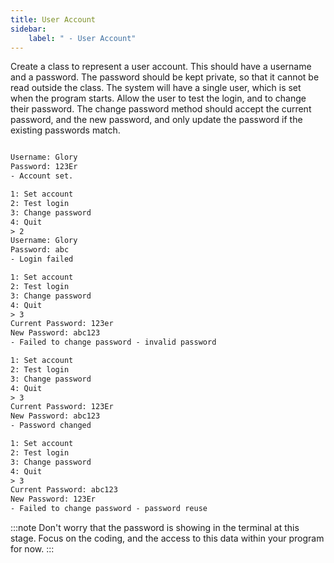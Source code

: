 ```yaml
---
title: User Account
sidebar:
    label: " - User Account"
---
```


Create a class to represent a user account. This should have a username and a password. The password should be kept private, so that it cannot be read outside the class. The system will have a single user, which is set when the program starts. Allow the user to test the login, and to change their password. The change password method should accept the current password, and the new password, and only update the password if the existing passwords match.

```txt

Username: Glory
Password: 123Er
- Account set.

1: Set account
2: Test login
3: Change password
4: Quit
> 2
Username: Glory
Password: abc
- Login failed

1: Set account
2: Test login
3: Change password
4: Quit
> 3
Current Password: 123er
New Password: abc123
- Failed to change password - invalid password

1: Set account
2: Test login
3: Change password
4: Quit
> 3
Current Password: 123Er
New Password: abc123
- Password changed

1: Set account
2: Test login
3: Change password
4: Quit
> 3
Current Password: abc123
New Password: 123Er
- Failed to change password - password reuse
```

:::note
Don't worry that the password is showing in the terminal at this stage. Focus on the coding, and the access to this data within your program for now.
:::
